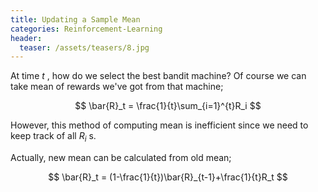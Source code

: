 ```yaml
---
title: Updating a Sample Mean
categories: Reinforcement-Learning
header:
  teaser: /assets/teasers/8.jpg
---
```


At time $t$ , how do we select the best bandit machine? Of course we can take mean of rewards we've got from that machine;

$$
\bar{R}_t = \frac{1}{t}\sum_{i=1}^{t}R_i
$$

However, this method of computing mean is inefficient since we need to keep track of all $R_i$ s.

Actually, new mean can be calculated from old mean;

$$
\bar{R}_t = (1-\frac{1}{t})\bar{R}_{t-1}+\frac{1}{t}R_t
$$

